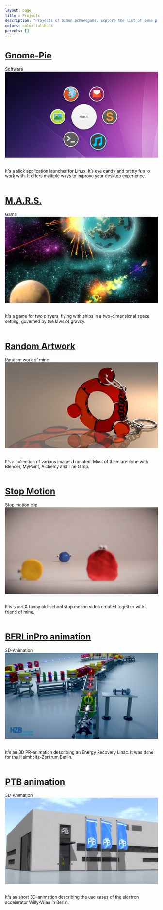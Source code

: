 ```yaml
---
layout: page
title : Projects
description: "Projects of Simon Schneegans. Explore the list of some projects of mine!"
colors: color-fallback
parents: []
---
```


<div class="row">
    <div class="col-sm-6">
        <h1><a href="{{site.url}}/gnome-pie.html">Gnome-Pie</a></h1>
        <div>
            <div class="banner-left">Software</div>
            <a href="{{site.url}}/gnome-pie.html"><img class="img-responsive" src="/assets/pictures/medium/project-gnomepie.jpg" alt=""></a>
        </div><br/><p>
        It's a slick application launcher for Linux. It’s eye candy and pretty fun to work with. It offers multiple ways to improve your desktop experience.<br/><br/></p>
    </div>
    <div class="col-sm-6">
        <h1><a href="{{site.url}}/mars.html">M.A.R.S.</a></h1>
        <div>
            <div class="banner-right">Game</div>
            <a href="{{site.url}}/mars.html"><img class="img-responsive" src="/assets/pictures/medium/project-mars.jpg" alt=""></a>
        </div><br/><p>
         It's a game for two players, flying with ships in a two-dimensional space setting, governed by the laws of gravity.<br/><br/></p>
    </div>
</div>

<div class="row">
    <div class="col-sm-6">
        <h1><a href="{{site.url}}/artwork.html">Random Artwork</a></h1>
        <div>
            <div class="banner-left">Random work of mine</div>
            <a href="{{site.url}}/artwork.html"><img class="img-responsive" src="/assets/pictures/medium/project-artwork.jpg" alt=""></a>
        </div><br/><p>
         It’s a collection of various images I created. Most of them are done with Blender, MyPaint, Alchemy and The Gimp.<br/><br/></p>
    </div>
    <div class="col-sm-6">
        <h1><a href="{{site.url}}/formes-et-couleurs.html">Stop Motion</a></h1>
        <div>
            <div class="banner-right">Stop motion clip</div>
            <a href="{{site.url}}/formes-et-couleurs.html"><img class="img-responsive" src="/assets/pictures/medium/project-formes-et-couleurs.jpg" alt=""></a>
        </div><br/><p>
         It is short &amp; funny old-school stop motion video created together with a friend of mine.<br/><br/></p>
    </div>
</div>

<div class="row">
    <div class="col-sm-6">
        <h1><a href="{{site.url}}/hzb.html">BERLinPro animation</a></h1>
        <div>
            <div class="banner-left">3D-Animation</div>
            <a href="{{site.url}}/hzb.html"><img class="img-responsive" src="/assets/pictures/medium/project-hzb.jpg" alt=""></a>
        </div><br/><p>
         It's an 3D PR-animation describing an Energy Recovery Linac. It was done for the Helmholtz-Zentrum Berlin.<br/><br/></p>
    </div>
    <div class="col-sm-6">
        <h1><a href="{{site.url}}/ptb.html">PTB animation</a></h1>
        <div>
            <div class="banner-right">3D-Animation</div>
            <a href="{{site.url}}/ptb.html"><img class="img-responsive" src="/assets/pictures/medium/project-ptb.jpg" alt=""></a>
        </div><br/><p>
         It's an short 3D-animation describing the use cases of the electron accelerator Willy-Wien in Berlin.<br/><br/></p>
    </div>
</div>


